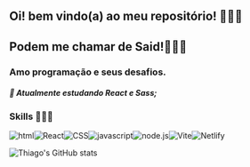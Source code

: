 ## Oi! bem vindo(a) ao meu repositório! 👷🏾‍♂️
## Podem me chamar de Said!🙋🏾‍♂️

### Amo programação e seus desafios.

##### 🧠 Atualmente estudando React e Sass;

### Skills 🧙🏾‍♂️

![html](https://img.shields.io/badge/HTML5-E34F26?style=for-the-badge&logo=html5&logoColor=white)![React](https://img.shields.io/badge/React-20232A?style=for-the-badge&logo=react&logoColor=61DAFB)![CSS](https://img.shields.io/badge/CSS3-1572B6?style=for-the-badge&logo=css3&logoColor=white)![javascript](https://img.shields.io/badge/JavaScript-323330?style=for-the-badge&logo=javascript&logoColor=F7DF1E)![node.js](https://img.shields.io/badge/Node.js-43853D?style=for-the-badge&logo=node.js&logoColor=white)![Vite](https://img.shields.io/badge/vite-%23646CFF.svg?style=for-the-badge&logo=vite&logoColor=white)![Netlify](https://img.shields.io/badge/netlify-%23000000.svg?style=for-the-badge&logo=netlify&logoColor=#00C7B7)

![Thiago's GitHub stats](https://github-readme-stats.vercel.app/api?username=thiagosaidm&show_icons=true&theme=transparent)
